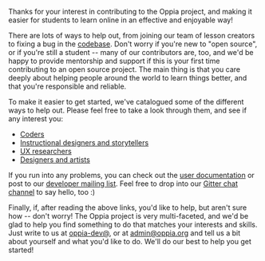 Thanks for your interest in contributing to the Oppia project, and making it easier for students to learn online in an effective and enjoyable way!

There are lots of ways to help out, from joining our team of lesson creators to fixing a bug in the [codebase](https://github.com/oppia/oppia/). Don't worry if you're new to "open source", or if you're still a student -- many of our contributors are, too, and we'd be happy to provide mentorship and support if this is your first time contributing to an open source project. The main thing is that you care deeply about helping people around the world to learn things better, and that you're responsible and reliable.

To make it easier to get started, we've catalogued some of the different ways to help out. Please feel free to take a look through them, and see if any interest you:

  * [Coders](https://github.com/oppia/oppia/wiki/Contributing-code-to-Oppia#setting-things-up)
  * [Instructional designers and storytellers](https://github.com/oppia/oppia/wiki/Teaching-with-Oppia)
  * [UX researchers](https://github.com/oppia/oppia/wiki/Conducting-research-with-students)
  * [Designers and artists](https://github.com/oppia/oppia/wiki/Contributing-to-Oppia%27s-design)

If you run into any problems, you can check out the [user documentation](http://oppia.github.io/) or post to our [developer mailing list](https://groups.google.com/forum/?fromgroups#!forum/oppia-dev). Feel free to drop into our [Gitter chat channel](https://gitter.im/oppia/oppia-chat) to say hello, too :)

Finally, if, after reading the above links, you'd like to help, but aren't sure how -- don't worry! The Oppia project is very multi-faceted, and we'd be glad to help you find something to do that matches your interests and skills. Just write to us at [oppia-dev@](https://groups.google.com/forum/?fromgroups#!forum/oppia-dev), or at [admin@oppia.org](mailto:admin@oppia.org) and tell us a bit about yourself and what you'd like to do. We'll do our best to help you get started!